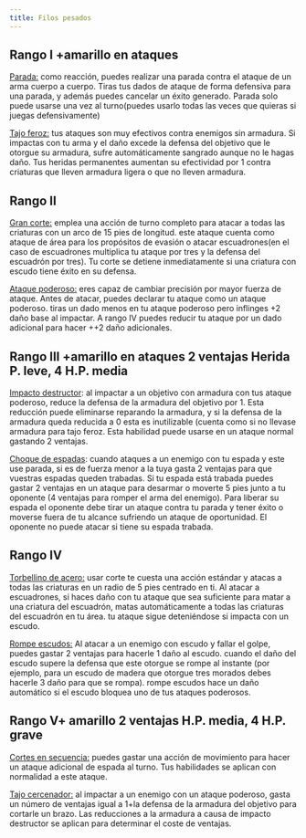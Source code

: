 ```yaml
---
title: Filos pesados
---
```


## Rango I +amarillo en ataques

<u>Parada:</u> como reacción, puedes realizar una parada contra el ataque de un arma cuerpo a cuerpo. Tiras tus dados de ataque de forma defensiva para una parada, y además puedes cancelar un éxito generado. Parada solo puede usarse una vez al turno(puedes usarlo todas las veces que quieras si juegas defensivamente)

<u>Tajo feroz:</u> tus ataques son muy efectivos contra enemigos sin armadura. Si impactas con tu arma y el daño excede la defensa del objetivo que le otorgue su armadura, sufre automáticamente sangrado aunque no le hagas daño. Tus heridas permanentes aumentan su efectividad por 1 contra criaturas que lleven armadura ligera o que no lleven armadura.

## Rango II

<u>Gran corte:</u> emplea una acción de turno completo para atacar a todas las criaturas con un arco de 15 pies de longitud. este ataque cuenta como ataque de área para los propósitos de evasión o atacar escuadrones(en el caso de escuadrones multiplica tu ataque por tres y la defensa del escuadrón por tres). Tu corte se detiene inmediatamente si una criatura con escudo tiene éxito en su defensa.

<u>Ataque poderoso:</u> eres capaz de cambiar precisión por mayor fuerza de ataque. Antes de atacar, puedes declarar tu ataque como un ataque poderoso. tiras un dado menos en tu ataque poderoso pero inflinges +2 daño base al impactar. A rango IV puedes reducir tu ataque por un dado adicional para hacer ++2 daño adicionales.

## Rango III +amarillo en ataques 2 ventajas Herida P. leve, 4 H.P. media

<u>Impacto destructor</u>: al impactar a un objetivo con armadura con tus ataque poderoso, reduce la defensa de la armadura del objetivo por 1. Esta reducción puede eliminarse reparando la armadura, y si la defensa de la armadura queda reducida a 0 esta es inutilizable (cuenta como si no llevase armadura para tajo feroz. Esta habilidad puede usarse en un ataque normal gastando 2 ventajas.

<u>Choque de espadas</u>: cuando ataques a un enemigo con tu espada y este use parada, si es de fuerza menor a la tuya gasta 2 ventajas para que vuestras espadas queden trabadas. Si tu espada está trabada puedes gastar 2 ventajas en un ataque para desarmar o moverte 5 pies junto a tu oponente (4 ventajas para romper el arma del enemigo). Para liberar su espada el oponente debe tirar un ataque contra tu parada y tener éxito o moverse fuera de tu alcance sufriendo un ataque de oportunidad. El oponente no puede atacar si tiene su espada trabada.

## Rango IV

<u>Torbellino de acero:</u> usar corte te cuesta una acción estándar y atacas a todas las criaturas en un radio de 5 pies centrado en ti. Al atacar a escuadrones, si haces daño con tu ataque que sea suficiente para matar a una criatura del escuadrón, matas automáticamente a todas las criaturas del escuadrón en tu área. tu ataque sigue deteniéndose si impacta con un escudo.

<u>Rompe escudos:</u> Al atacar a un enemigo con escudo y fallar el golpe, puedes gastar 2 ventajas para hacerle 1 daño al escudo. cuando el daño del escudo supere la defensa que este otorgue se rompe al instante (por ejemplo, para un escudo de madera que otorgue tres morados debes hacerle 3 daño para que se rompa). rompe escudos hace un daño automático si el escudo bloquea uno de tus ataques poderosos.

## Rango V+ amarillo 2 ventajas H.P. media, 4 H.P. grave

<u>Cortes en secuencia:</u> puedes gastar una acción de movimiento para hacer un ataque adicional de espada al turno. Tus habilidades se aplican con normalidad a este ataque.

<u>Tajo cercenador:</u> al impactar a un enemigo con un ataque poderoso, gasta un número de ventajas igual a 1+la defensa de la armadura del objetivo para cortarle un brazo. Las reducciones a la armadura a causa de impacto destructor se aplican para determinar el coste de ventajas.



